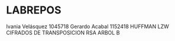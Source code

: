 # LABREPOS
Ivania Velásquez 1045718 Gerardo Acabal 1152418
HUFFMAN
LZW
CIFRADOS DE TRANSPOSICION
RSA
ARBOL B
